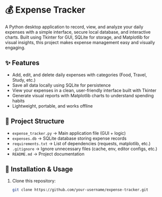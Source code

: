 # 💰 Expense Tracker  

A Python desktop application to record, view, and analyze your daily expenses with a simple interface, secure local database, and interactive charts. Built using Tkinter for GUI, SQLite for storage, and Matplotlib for visual insights, this project makes expense management easy and visually engaging.  

## ✨ Features  
- Add, edit, and delete daily expenses with categories (Food, Travel, Study, etc.)  
- Save all data locally using SQLite for persistence  
- View your expenses in a clean, user-friendly interface built with Tkinter  
- Generate visual reports with Matplotlib charts to understand spending habits  
- Lightweight, portable, and works offline  

## 📂 Project Structure  
- `expense_tracker.py` → Main application file (GUI + logic)  
- `expenses.db` → SQLite database storing expense records  
- `requirements.txt` → List of dependencies (requests, matplotlib, etc.)  
- `.gitignore` → Ignore unnecessary files (cache, env, editor configs, etc.)  
- `README.md` → Project documentation  

## 🚀 Installation & Usage  
1. Clone this repository:  
   ```bash
   git clone https://github.com/your-username/expense-tracker.git

